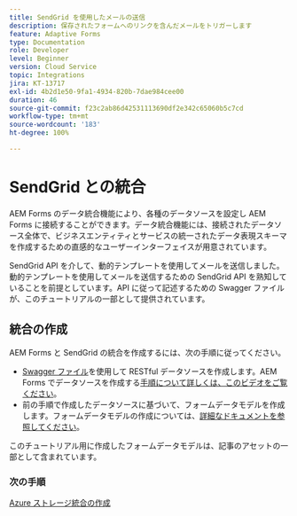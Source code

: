 ```yaml
---
title: SendGrid を使用したメールの送信
description: 保存されたフォームへのリンクを含んだメールをトリガーします
feature: Adaptive Forms
type: Documentation
role: Developer
level: Beginner
version: Cloud Service
topic: Integrations
jira: KT-13717
exl-id: 4b2d1e50-9fa1-4934-820b-7dae984cee00
duration: 46
source-git-commit: f23c2ab86d42531113690df2e342c65060b5c7cd
workflow-type: tm+mt
source-wordcount: '183'
ht-degree: 100%

---
```


# SendGrid との統合

AEM Forms のデータ統合機能により、各種のデータソースを設定し AEM Forms に接続することができます。データ統合機能には、接続されたデータソース全体で、ビジネスエンティティとサービスの統一されたデータ表現スキーマを作成するための直感的なユーザーインターフェイスが用意されています。

SendGrid API を介して、動的テンプレートを使用してメールを送信しました。動的テンプレートを使用してメールを送信するための SendGrid API を熟知していることを前提としています。API に従って記述するための Swagger ファイルが、このチュートリアルの一部として提供されています。

## 統合の作成

AEM Forms と SendGrid の統合を作成するには、次の手順に従ってください。

* [Swagger ファイル](./assets/SendGridWithDynamicTemplate.yaml)を使用して RESTful データソースを作成します。AEM Forms でデータソースを作成する[手順について詳しくは、このビデオをご覧ください](https://experienceleague.adobe.com/docs/experience-manager-learn/forms/ic-web-channel-tutorial/parttwo.html?lang=ja)。
* 前の手順で作成したデータソースに基づいて、フォームデータモデルを作成します。フォームデータモデルの作成については、[詳細なドキュメントを参照してください](https://experienceleague.adobe.com/docs/experience-manager-cloud-service/content/forms/integrate/use-form-data-model/create-form-data-models.html?lang=ja)。

このチュートリアル用に作成したフォームデータモデルは、記事のアセットの一部として含まれています。

### 次の手順

[Azure ストレージ統合の作成](./create-fdm.md)
